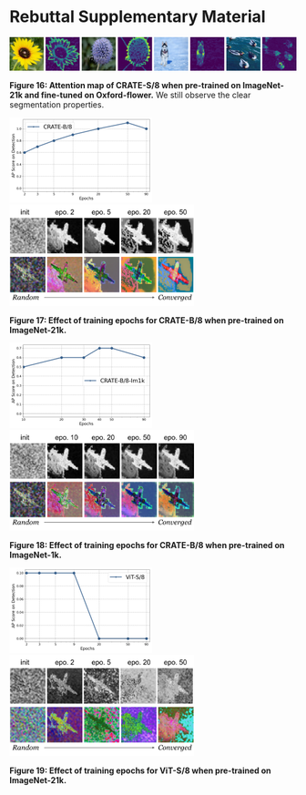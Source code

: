 # Rebuttal Supplementary Material

![](./figs/figure1.png)

**Figure 16: Attention map of CRATE-S/8 when pre-trained on ImageNet-21k and fine-tuned on Oxford-flower.** We still observe the clear segmentation properties.

<img src="./figs/plot1.png" style="zoom: 25%;" /> <img src="./figs/figure2.png" style="zoom: 65%;" />

**Figure 17: Effect of training epochs for CRATE-B/8 when pre-trained on ImageNet-21k.**

<img src="./figs/plot2.png" alt="plot2" style="zoom:25%;" /> <img src="./figs/figure3.png" style="zoom:65%;" />

**Figure 18: Effect of training epochs for CRATE-B/8 when pre-trained on ImageNet-1k.**

<img src="./figs/plot3.png" alt="plot3" style="zoom:25%;" /><img src="./figs/figure4.png" style="zoom:65%;" />

**Figure 19: Effect of training epochs for ViT-S/8 when pre-trained on ImageNet-21k.**
